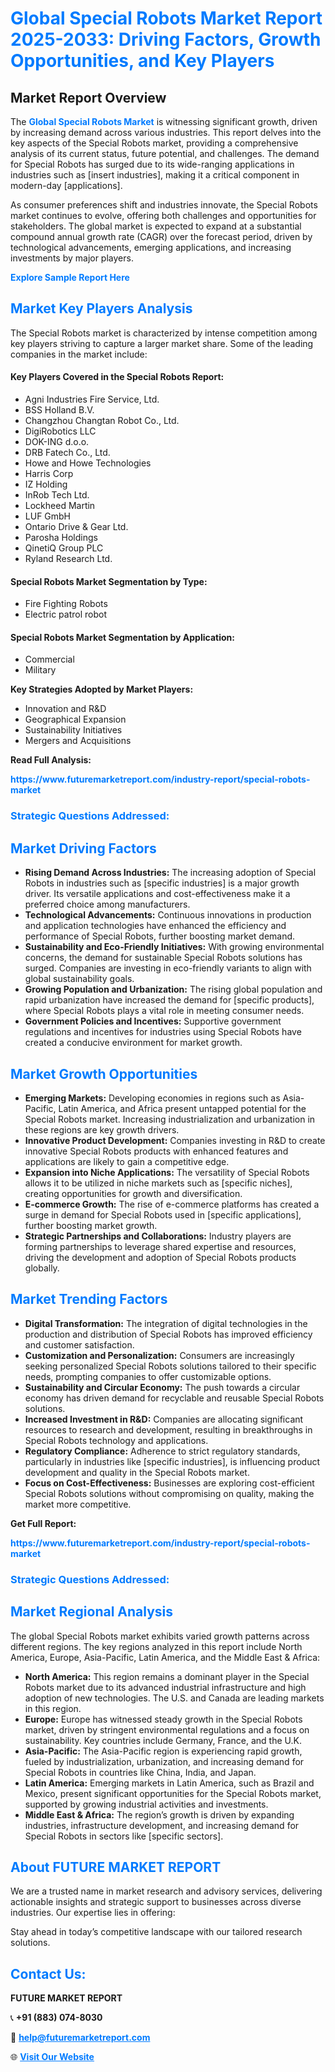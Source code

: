 <h1 style="color: #007BFF;">Global Special Robots Market Report 2025-2033: Driving Factors, Growth Opportunities, and Key Players</h1>

<section id="overview">
<h2>Market Report Overview</h2>
<p>The <a href="https://www.futuremarketreport.com/industry-report/special-robots-market" style="color: #007BFF; text-decoration: none;"><strong>Global Special Robots Market</strong></a> is witnessing significant growth, driven by increasing demand across various industries. This report delves into the key aspects of the Special Robots market, providing a comprehensive analysis of its current status, future potential, and challenges. The demand for Special Robots has surged due to its wide-ranging applications in industries such as [insert industries], making it a critical component in modern-day [applications].</p>
<p>As consumer preferences shift and industries innovate, the Special Robots market continues to evolve, offering both challenges and opportunities for stakeholders. The global market is expected to expand at a substantial compound annual growth rate (CAGR) over the forecast period, driven by technological advancements, emerging applications, and increasing investments by major players.</p>
</section>

<section id="overview">
<p><a href="https://www.futuremarketreport.com/request-sample/reportId=26160" style="color: #007BFF; text-decoration: none;"><strong>Explore Sample Report Here</strong></a></p>
</section>

<section id="key-players">
<h2 style="color: #007BFF;">Market Key Players Analysis</h2>
<p>The Special Robots market is characterized by intense competition among key players striving to capture a larger market share. Some of the leading companies in the market include:</p>
<h4>Key Players Covered in the Special Robots Report:</h4>
<ul><li>Agni Industries Fire Service, Ltd.</li><li>BSS Holland B.V.</li><li>Changzhou Changtan Robot Co., Ltd.</li><li>DigiRobotics LLC</li><li>DOK-ING d.o.o.</li><li>DRB Fatech Co., Ltd.</li><li>Howe and Howe Technologies</li><li>Harris Corp</li><li>IZ Holding</li><li>InRob Tech Ltd.</li><li>Lockheed Martin</li><li>LUF GmbH</li><li>Ontario Drive &amp; Gear Ltd.</li><li>Parosha Holdings</li><li>QinetiQ Group PLC</li><li>Ryland Research Ltd.</li></ul>
<h4>Special Robots Market Segmentation by Type:</h4>
<ul><li>Fire Fighting Robots</li><li>Electric patrol robot</li></ul>

<h4>Special Robots Market Segmentation by Application:</h4>
<ul><li>Commercial</li><li>Military</li></ul>
<p><strong>Key Strategies Adopted by Market Players:</strong></p>
<ul>
<li>Innovation and R&D</li>
<li>Geographical Expansion</li>
<li>Sustainability Initiatives</li>
<li>Mergers and Acquisitions</li>
</ul>
</section>

<section>
<p><strong>Read Full Analysis: </strong></p><a href="https://www.futuremarketreport.com/industry-report/special-robots-market" style="color: #007BFF; text-decoration: none;"><strong>https://www.futuremarketreport.com/industry-report/special-robots-market</strong></a>
<h3 style="color: #007BFF;">Strategic Questions Addressed:</h3>
</section>

<section id="driving-factors">
<h2 style="color: #007BFF;">Market Driving Factors</h2>
<ul>
<li><strong>Rising Demand Across Industries:</strong> The increasing adoption of Special Robots in industries such as [specific industries] is a major growth driver. Its versatile applications and cost-effectiveness make it a preferred choice among manufacturers.</li>
<li><strong>Technological Advancements:</strong> Continuous innovations in production and application technologies have enhanced the efficiency and performance of Special Robots, further boosting market demand.</li>
<li><strong>Sustainability and Eco-Friendly Initiatives:</strong> With growing environmental concerns, the demand for sustainable Special Robots solutions has surged. Companies are investing in eco-friendly variants to align with global sustainability goals.</li>
<li><strong>Growing Population and Urbanization:</strong> The rising global population and rapid urbanization have increased the demand for [specific products], where Special Robots plays a vital role in meeting consumer needs.</li>
<li><strong>Government Policies and Incentives:</strong> Supportive government regulations and incentives for industries using Special Robots have created a conducive environment for market growth.</li>
</ul>
</section>

<section id="growth-opportunities">
<h2 style="color: #007BFF;">Market Growth Opportunities</h2>
<ul>
<li><strong>Emerging Markets:</strong> Developing economies in regions such as Asia-Pacific, Latin America, and Africa present untapped potential for the Special Robots market. Increasing industrialization and urbanization in these regions are key growth drivers.</li>
<li><strong>Innovative Product Development:</strong> Companies investing in R&D to create innovative Special Robots products with enhanced features and applications are likely to gain a competitive edge.</li>
<li><strong>Expansion into Niche Applications:</strong> The versatility of Special Robots allows it to be utilized in niche markets such as [specific niches], creating opportunities for growth and diversification.</li>
<li><strong>E-commerce Growth:</strong> The rise of e-commerce platforms has created a surge in demand for Special Robots used in [specific applications], further boosting market growth.</li>
<li><strong>Strategic Partnerships and Collaborations:</strong> Industry players are forming partnerships to leverage shared expertise and resources, driving the development and adoption of Special Robots products globally.</li>
</ul>
</section>

<section id="trending-factors">
<h2 style="color: #007BFF;">Market Trending Factors</h2>
<ul>
<li><strong>Digital Transformation:</strong> The integration of digital technologies in the production and distribution of Special Robots has improved efficiency and customer satisfaction.</li>
<li><strong>Customization and Personalization:</strong> Consumers are increasingly seeking personalized Special Robots solutions tailored to their specific needs, prompting companies to offer customizable options.</li>
<li><strong>Sustainability and Circular Economy:</strong> The push towards a circular economy has driven demand for recyclable and reusable Special Robots solutions.</li>
<li><strong>Increased Investment in R&D:</strong> Companies are allocating significant resources to research and development, resulting in breakthroughs in Special Robots technology and applications.</li>
<li><strong>Regulatory Compliance:</strong> Adherence to strict regulatory standards, particularly in industries like [specific industries], is influencing product development and quality in the Special Robots market.</li>
<li><strong>Focus on Cost-Effectiveness:</strong> Businesses are exploring cost-efficient Special Robots solutions without compromising on quality, making the market more competitive.</li>
</ul>
</section>

<section>
<p><strong>Get Full Report: </strong></p><a href="https://www.futuremarketreport.com/industry-report/special-robots-market" style="color: #007BFF; text-decoration: none;"><strong>https://www.futuremarketreport.com/industry-report/special-robots-market</strong></a>
<h3 style="color: #007BFF;">Strategic Questions Addressed:</h3>
</section>


<section id="regional-analysis">
<h2 style="color: #007BFF;">Market Regional Analysis</h2>
<p>The global Special Robots market exhibits varied growth patterns across different regions. The key regions analyzed in this report include North America, Europe, Asia-Pacific, Latin America, and the Middle East & Africa:</p>
<ul>
<li><strong>North America:</strong> This region remains a dominant player in the Special Robots market due to its advanced industrial infrastructure and high adoption of new technologies. The U.S. and Canada are leading markets in this region.</li>
<li><strong>Europe:</strong> Europe has witnessed steady growth in the Special Robots market, driven by stringent environmental regulations and a focus on sustainability. Key countries include Germany, France, and the U.K.</li>
<li><strong>Asia-Pacific:</strong> The Asia-Pacific region is experiencing rapid growth, fueled by industrialization, urbanization, and increasing demand for Special Robots in countries like China, India, and Japan.</li>
<li><strong>Latin America:</strong> Emerging markets in Latin America, such as Brazil and Mexico, present significant opportunities for the Special Robots market, supported by growing industrial activities and investments.</li>
<li><strong>Middle East & Africa:</strong> The region’s growth is driven by expanding industries, infrastructure development, and increasing demand for Special Robots in sectors like [specific sectors].</li>
</ul>
</section>

<footer>
<h2 style="color: #007BFF;">About FUTURE MARKET REPORT</h2>
<p>We are a trusted name in market research and advisory services, delivering actionable insights and strategic support to businesses across diverse industries. Our expertise lies in offering:</p>

<p>Stay ahead in today’s competitive landscape with our tailored research solutions.</p>

<h2 style="color: #007BFF;">Contact Us:</h2>
<p><strong>FUTURE MARKET REPORT</strong></p>
<p>📞 <strong>+91 (883) 074-8030</strong></p>
<p>📧 <strong><a href="mailto:help@futuremarketreport.com" style="color: #007BFF;">help@futuremarketreport.com</a></strong></p>
<p>🌐 <strong><a href="https://www.futuremarketreport.com/" style="color: #007BFF;">Visit Our Website</a></strong></p>
</footer>